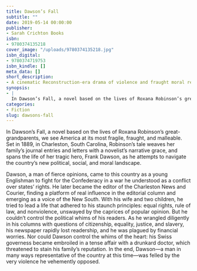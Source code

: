 ```yaml
---
title: Dawson’s Fall
subtitle: ""
date: 2019-05-14 00:00:00
publisher:
- Sarah Crichton Books
isbn:
- 9780374135218
cover_image: "/uploads/9780374135218.jpg"
isbn_digital:
- 9780374719753
isbn_kindle: []
meta_data: []
short_description:
- A cinematic Reconstruction-era drama of violence and fraught moral reckoning.
synopsis:
- |
  In Dawson’s Fall, a novel based on the lives of Roxana Robinson’s great-grandparents, we see America at its most fragile, fraught, and malleable. Set in 1889, in Charleston, South Carolina, Robinson’s tale weaves her family’s journal entries and letters with a novelist’s narrative grace, and spans the life of her tragic hero, Frank Dawson, as he attempts to navigate the country’s new political, social, and moral landscape.
categories:
- Fiction
slug: dawsons-fall
---
```

In Dawson’s Fall, a novel based on the lives of Roxana Robinson’s great-grandparents, we see America at its most fragile, fraught, and malleable. Set in 1889, in Charleston, South Carolina, Robinson’s tale weaves her family’s journal entries and letters with a novelist’s narrative grace, and spans the life of her tragic hero, Frank Dawson, as he attempts to navigate the country’s new political, social, and moral landscape.

Dawson, a man of fierce opinions, came to this country as a young Englishman to fight for the Confederacy in a war he understood as a conflict over states’ rights. He later became the editor of the Charleston News and Courier, finding a platform of real influence in the editorial column and emerging as a voice of the New South. With his wife and two children, he tried to lead a life that adhered to his staunch principles: equal rights, rule of law, and nonviolence, unswayed by the caprices of popular opinion. But he couldn’t control the political whims of his readers. As he wrangled diligently in his columns with questions of citizenship, equality, justice, and slavery, his newspaper rapidly lost readership, and he was plagued by financial worries. Nor could Dawson control the whims of the heart: his Swiss governess became embroiled in a tense affair with a drunkard doctor, which threatened to stain his family’s reputation. In the end, Dawson—a man in many ways representative of the country at this time—was felled by the very violence he vehemently opposed.